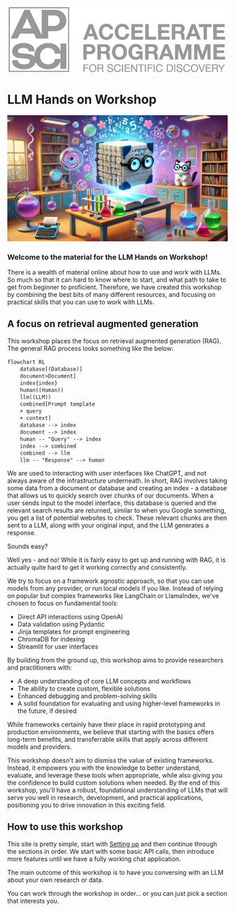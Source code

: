 <a href="https://acceleratescience.github.io/">
    <img src="./imgs/full_acc.png" alt="Logo" width=500>
  </a>

# LLM Hands on Workshop

<img src="./imgs/scientist.webp" alt="Who doesn't love a cat picture" style="width:800px;"/>

<!-- ![image](./imgs/scientist.webp) -->

### Welcome to the material for the LLM Hands on Workshop!


There is a wealth of material online about how to use and work with LLMs. So much so that it can hard to know where to start, and what path to take to get from beginner to proficient. Therefore, we have created this workshop by combining the best bits of many different resources, and focusing on practical skills that you can use to work with LLMs.

## A focus on retrieval augmented generation

This workshop places the focus on retrieval augmented generation (RAG). The general RAG process looks something like the below:

```mermaid
flowchart RL
    database[(Database)]
    document>Document]
    index{index}
    human((Human))
    llm((LLM))
    combined[Prompt template
    + query 
    + context]
    database --> index
    document --> index
    human -- "Query" --> index
    index --> combined
    combined --> llm
    llm -- "Response" --> human
```

We are used to interacting with user interfaces like ChatGPT, and not always aware of the infrastructure underneath. In short, RAG involves taking some data from a document or database and creating an index - a database that allows us to quickly search over chunks of our documents. When a user sends input to the model interface, this database is queried and the relevant search results are returned, similar to when you Google something, you get a list of potential websites to check. These relevant chunks are then sent to a LLM, along with your original input, and the LLM generates a response.

Sounds easy?

Well yes - and no! While it is fairly easy to get up and running with RAG, it is actually quite hard to get it working correctly and consistently.

We try to focus on a framework agnostic approach, so that you can use models from any provider, or run local models if you like. Instead of relying on popular but complex frameworks like LangChain or LlamaIndex, we've chosen to focus on fundamental tools:

- Direct API interactions using OpenAI
- Data validation using Pydantic
- Jinja templates for prompt engineering
- ChromaDB for indexing
- Streamlit for user interfaces

By building from the ground up, this workshop aims to provide researchers and practitioners with:

- A deep understanding of core LLM concepts and workflows
- The ability to create custom, flexible solutions
- Enhanced debugging and problem-solving skills
- A solid foundation for evaluating and using higher-level frameworks in the future, if desired

While frameworks certainly have their place in rapid prototyping and production environments, we believe that starting with the basics offers long-term benefits, and transferrable skills that apply across different models and providers.

This workshop doesn't aim to dismiss the value of existing frameworks. Instead, it empowers you with the knowledge to better understand, evaluate, and leverage these tools when appropriate, while also giving you the confidence to build custom solutions when needed.
By the end of this workshop, you'll have a robust, foundational understanding of LLMs that will serve you well in research, development, and practical applications, positioning you to drive innovation in this exciting field.


## How to use this workshop

This site is pretty simple, start with [Setting up](https://docs.science.ai.cam.ac.uk/large-language-models/setting-up/overview/) and then continue through the sections in order. We start with some basic API calls, then introduce more features until we have a fully working chat application.

The main outcome of this workshop is to have you conversing with an LLM about your own research or data.

You can work through the workshop in order... or you can just pick a section that interests you.

<!-- 
<div class="grid cards" markdown>

-   :material-cogs:{ .lg .middle } [__Setting up__](1_setting_up.md)

    ---
    Setting up your GitHub repo and Codespace


-   :fontawesome-solid-book:{ .lg .middle } [__Project overview__](2_project_overview.md)

    ---
    An overview of the project - moving from Jupyter Notebooks to python scripts

-   :material-feather:{ .lg .middle } [__Poetry__](3_poetry.md)

    ---
    An introduction to the power of Poetry

-   :fontawesome-solid-flask:{ .lg .middle } [__Testing__](4_Testing.md)

    ---
    How to test your package

-   :fontawesome-solid-cubes:{ .lg .middle } [__Publishing__](publishing_docs/publishing.md)

    ---
    Publishing to PyPI and making documentation with MkDocs


-   :octicons-git-branch-24:{ .lg .middle } [__CI/CD__](CICD/index.md)

    ---
    How to automate the everything!

</div>

<div class="grid cards" markdown>

-   :fontawesome-solid-person-chalkboard:{ .lg .middle } [__Slides__](resources/slides.md)

    ---
    Here you can find the slides for the course material

</div>

<div class="grid cards" markdown>

-   :fontawesome-solid-paperclip:{ .lg .middle } [__Resources__](resources/references.md)

    ---
    Each section contains a summary of further resources, but here they are all collected for convenience

</div> -->
